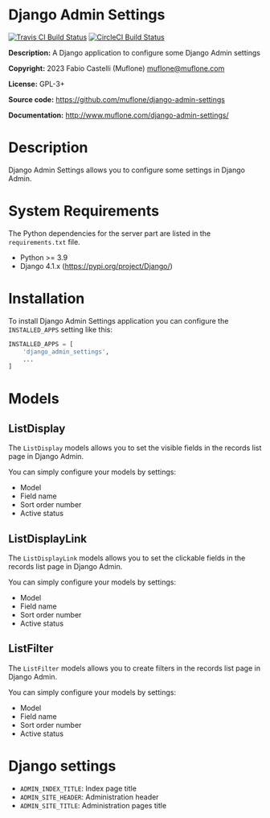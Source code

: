 # Django Admin Settings
[![Travis CI Build Status](https://img.shields.io/travis/com/muflone/django-admin-settings/master.svg)](https://www.travis-ci.com/github/muflone/django-admin-settings)
[![CircleCI Build Status](https://img.shields.io/circleci/project/github/muflone/django-admin-settings/master.svg)](https://circleci.com/gh/muflone/django-admin-settings)

**Description:** A Django application to configure some Django Admin settings 

**Copyright:** 2023 Fabio Castelli (Muflone) <muflone@muflone.com>

**License:** GPL-3+

**Source code:** https://github.com/muflone/django-admin-settings

**Documentation:** http://www.muflone.com/django-admin-settings/

# Description

Django Admin Settings allows you to configure some settings in Django Admin.

# System Requirements

The Python dependencies for the server part are listed in the
`requirements.txt` file.

* Python >= 3.9
* Django 4.1.x (https://pypi.org/project/Django/)

# Installation

To install Django Admin Settings application you can configure the
`INSTALLED_APPS` setting like this:

```python
INSTALLED_APPS = [
    'django_admin_settings',
    ...
]
```

# Models

## ListDisplay

The `ListDisplay` models allows you to set the visible fields in the records
list page in Django Admin.

You can simply configure your models by settings:

- Model
- Field name
- Sort order number
- Active status

## ListDisplayLink

The `ListDisplayLink` models allows you to set the clickable fields in the
records list page in Django Admin.

You can simply configure your models by settings:

- Model
- Field name
- Sort order number
- Active status

## ListFilter

The `ListFilter` models allows you to create filters in the records list page
in Django Admin.

You can simply configure your models by settings:

- Model
- Field name
- Sort order number
- Active status

# Django settings

- `ADMIN_INDEX_TITLE`: Index page title
- `ADMIN_SITE_HEADER`: Administration header
- `ADMIN_SITE_TITLE`: Administration pages title

